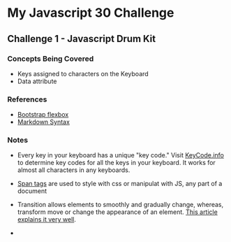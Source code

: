 # My Javascript 30 Challenge

## Challenge 1 - Javascript Drum Kit

### Concepts Being Covered

* Keys assigned to characters on the Keyboard
* Data attribute

### References
* [Bootstrap flexbox](https://v4-alpha.getbootstrap.com/utilities/flexbox)
* [Markdown Syntax](https://daringfireball.net/projects/markdown/syntax)

### Notes
* Every key in your keyboard has a unique "key code." Visit [KeyCode.info](http://keycode.info) to determine key codes for all the keys in your keyboard. It works for almost all characters in any keyboards. 

* [Span tags](https://www.w3schools.com/tags/tag_span.asp) are used to style with css or manipulat with JS, any part of a document

* Transition allows elements to smoothly and gradually change, whereas, transform move or change the appearance of an element. [This article explains it very well](https://robots.thoughtbot.com/transitions-and-transforms).

* 